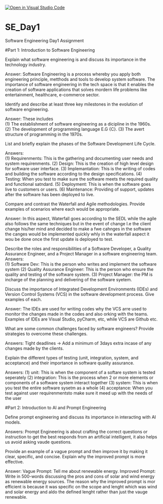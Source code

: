 [![Open in Visual Studio Code](https://classroom.github.com/assets/open-in-vscode-2e0aaae1b6195c2367325f4f02e2d04e9abb55f0b24a779b69b11b9e10269abc.svg)](https://classroom.github.com/online_ide?assignment_repo_id=15540809&assignment_repo_type=AssignmentRepo)
# SE_Day1
Software Engineering Day1 Assignment

#Part 1: Introduction to Software Engineering

Explain what software engineering is and discuss its importance in the technology industry.

Answer: Software Engineering is a process whereby you apply both engineering principle, metthods and tools to develop system software.
The importance of software engineering in the tech space is that it enables the creation of software applications that solves mordern life problems like entertainment, healthcare, e-commerce sector.

Identify and describe at least three key milestones in the evolution of software engineering.

Answer: These includes  
(1) The establishment of software engineering as a dicipline in the 1960s.
(2) The development of programming language E.G {C}.
(3) The avert structure of programming in the 1970s.

List and briefly explain the phases of the Software Development Life Cycle.

Answers:    
(1) Requirenments: This is the gathering and documenting user needs and system requirenments.
(2) Design: This is the creation of high level design for software user interface.
(3) Implemantation: This is the writing of codes and building the software according to the design specifications.
(4) Testing: When you test to make sure the software meets the required quality and functional satndard.
(5) Deployment: This is when the software goes live to customers or users.
(6) Maintenance: Providing of support, updates after the software has been deployed to live.

Compare and contrast the Waterfall and Agile methodologies. Provide examples of scenarios where each would be appropriate.

Answer: In this aspect, Waterfall goes according to the SEDL while the agile also follows the same techniques but in the event of change I.e the client change his/her mind and decided to make a fwe cahnges in the software the canges would be implemented quickly whly in the waterfall aspect it wou be done once the first update is deployed to test.


Describe the roles and responsibilities of a Software Developer, a Quality Assurance Engineer, and a Project Manager in a software engineering team.
Answers:    
(1) Software Dev: This is the person who writes and implement the software system
(2) Quality Assurance Engineer: This is the person who ensure the quality and testing of the software system.
(3) Project Manager: the PM is incharge of the planning and delivering of the software syetem.

Discuss the importance of Integrated Development Environments (IDEs) and Version Control Systems (VCS) in the software development process. Give examples of each.

Answer: The IDEs are used for writing codes why the VCS arre used to monitor the changes made in the codes and also orking with the teams. Examples of IDEs are Visual Studio, pyCharm, etc, while VCS are Github etc.


What are some common challenges faced by software engineers? Provide strategies to overcome these challenges.

Answers: Tight deadlines -> Add a minimum of 3days extra incase of any changes made by the clients.


Explain the different types of testing (unit, integration, system, and acceptance) and their importance in software quality assurance.

Answers: 
(1) unit: This is when the component of a softare system is tested seperately
(2) integration: This is the process when 2 or more elements or components of a software system interact together 
(3) system: This is when you test the entire software sysetm as a whole
(4) acceptance: When you test against user requirenmentsto make sure it meed up with the needs of the user

#Part 2: Introduction to AI and Prompt Engineering


Define prompt engineering and discuss its importance in interacting with AI models.

Answers: Prompt Engineering is about crafting the correct questions or instruction to get the best responds from an artificial intelligent, it also helps us avoid asking vaude questions.

Provide an example of a vague prompt and then improve it by making it clear, specific, and concise. Explain why the improved prompt is more effective.

Answer: 
Vague Prompt: Tell me about renewable energy.
Improved Prompt: Write in 500-words discussing the pros and cons of solar and wind energy as renewable energy sources.
The reason why the improved prompt is mor efficient is because it was specific on the scope and lenght which was wind and solar energy and aldo the defined lenght rather than just the vauge renewable.
